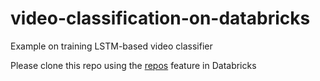 # video-classification-on-databricks
Example on training LSTM-based video classifier

Please clone this repo using the [repos](https://docs.databricks.com/repos/index.html) feature in Databricks
